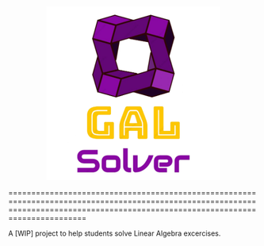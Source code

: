 <p align="center">
  <img src="/Icon/Logo-removebg.png" width="350" title="logo">
</p>

===================================================================================================================================================================================

A [WIP] project to help students solve Linear Algebra excercises.


